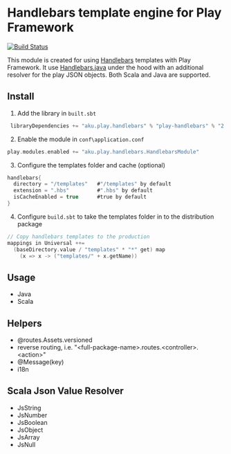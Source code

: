 # Handlebars template engine for Play Framework 

[![Build Status](https://travis-ci.org/andriykuba/play-handlebars.svg?branch=master)](https://travis-ci.org/andriykuba/play-handlebars)

This module is created for using [Handlebars](http://handlebarsjs.com/) templates with Play Framework. It use [Handlebars.java](https://github.com/jknack/handlebars.java) under the hood with an additional resolver for the play JSON objects. Both Scala and Java are supported. 

## Install
1. Add the library in `built.sbt`
```scala
 libraryDependencies += "aku.play.handlebars" % "play-handlebars" % "2.5.9" 
```
2. Enable the module in `conf\application.conf`
```scala
play.modules.enabled += "aku.play.handlebars.HandlebarsModule"
```
3. Configure the templates folder and cache (optional)
```scala
handlebars{
  directory = "/templates"   #"/templates" by default
  extension = ".hbs"         #".hbs" by default
  isCacheEnabled = true      #true by default 
}
```
4. Configure `build.sbt` to take the templates folder in to the distribution package
```scala
// Copy handlebars templates to the production
mappings in Universal ++=
  (baseDirectory.value / "templates" * "*" get) map
    (x => x -> ("templates/" + x.getName))
```

## Usage 
 - Java
 - Scala
 
## Helpers
 - @routes.Assets.versioned
 - reverse routing, i.e. "&lt;full-package-name&gt;.routes.&lt;controller&gt;.&lt;action&gt;"
 - @Message(key)
 - i18n
 
## Scala Json Value Resolver
 - JsString
 - JsNumber
 - JsBoolean
 - JsObject
 - JsArray
 - JsNull